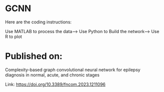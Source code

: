 # GCNN


Here are the coding instructions:

Use MATLAB to process the data-->
Use Python to Build the network-->
Use R to plot

# Published on:
Complexity-based graph convolutional neural network for epilepsy diagnosis in normal, acute, and chronic stages

Link: https://doi.org/10.3389/fncom.2023.1211096

